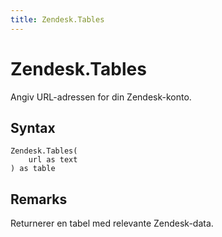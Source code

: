 ```yaml
---
title: Zendesk.Tables
---
```


# Zendesk.Tables


Angiv URL-adressen for din Zendesk-konto.


## Syntax

```powerquery
Zendesk.Tables(
    url as text
) as table
```


## Remarks

Returnerer en tabel med relevante Zendesk-data.


